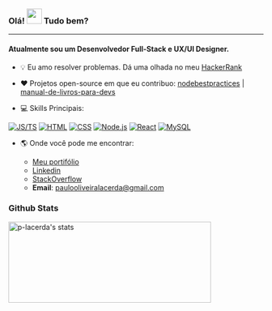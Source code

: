 
### Olá! <img src="https://raw.githubusercontent.com/kaueMarques/kaueMarques/master/hi.gif" width="30px"> Tudo bem?</h3>
  
- - -
  
#### Atualmente sou um **Desenvolvedor Full-Stack** e UX/UI Designer.

- 💡 Eu amo resolver problemas. Dá uma olhada no meu [HackerRank](https://www.hackerrank.com/paulolacerda)
- ❤️ Projetos open-source em que eu contribuo: [nodebestpractices](https://github.com/p-lacerda/nodebestpractices) | [manual-de-livros-para-devs](https://github.com/Emanuelit/Manual-de-Livros-para-Devs)

- 💻 Skills Principais:

[![JS/TS](https://img.shields.io/static/v1?label=&message=JS/TS&color=3878C6&logo=javascript&logoColor=FFFFFF)](https://www.typescriptlang.org/)
[![HTML](https://img.shields.io/static/v1?label=&message=HTML&color=E34F26&logo=HTML5&logoColor=FFFFFF)]()
[![CSS](https://img.shields.io/static/v1?label=&message=CSS&color=1572B6&logo=CSS3&logoColor=FFFFFF)]()
[![Node.js](https://img.shields.io/static/v1?label=&message=Node.js&color=47d147&logo=node.js&logoColor=FFFFFF)](https://nodejs.org/en/) 
[![React](https://img.shields.io/static/v1?label=&message=React&color=ff751a&logo=React&logoColor=FFFFFF)](https://reactjs.org/) 
[![MySQL](https://img.shields.io/static/v1?label=&message=MySQL&color=00000F&logo=MySQL&logoColor=FFFFFF)](https://www.mysql.com/)

- 🌎 Onde você pode me encontrar:

  - [Meu portifólio](https://www.paulodetasso.me)
  - [Linkedin](https://www.linkedin.com/in/tassolacerda/)
  - [StackOverflow](https://stackoverflow.com/users/16568893/paulo-de-tasso)
  - **Email**: paulooliveiralacerda@gmail.com

<div align="left">
  <h3>Github Stats</h3>
<img width="400em" height="160em" src="https://github-readme-stats.vercel.app/api?username=p-lacerda&count_private=true&show_icons=true&include_all_commits=true&theme=github_dark" alt="p-lacerda's stats"/>
</div>



